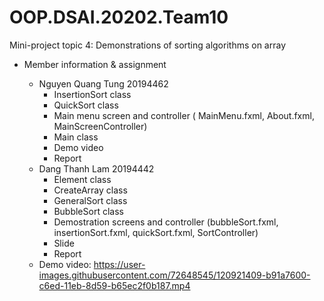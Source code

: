 # OOP.DSAI.20202.Team10

Mini-project topic 4: Demonstrations of sorting algorithms on array

* Member information & assignment
  - Nguyen Quang Tung 20194462
    + InsertionSort class
    + QuickSort class
    +	Main menu screen and controller ( MainMenu.fxml, About.fxml, MainScreenController)
    +	Main class
    + Demo video
    + Report
  - Dang Thanh Lam 20194442
    + Element class
    + CreateArray class
    + GeneralSort class
    + BubbleSort class
    + Demostration screens and controller (bubbleSort.fxml, insertionSort.fxml, quickSort.fxml, SortController)
    + Slide
    + Report
 
  * Demo video: https://user-images.githubusercontent.com/72648545/120921409-b91a7600-c6ed-11eb-8d59-b65ec2f0b187.mp4

